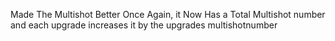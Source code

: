 Made The Multishot Better Once Again, it Now Has a Total Multishot number and each upgrade increases it by the upgrades multishotnumber